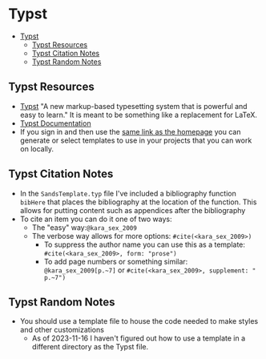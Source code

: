 # Typst

- [Typst](#typst)
    - [Typst Resources](#typst-resources)
    - [Typst Citation Notes](#typst-citation-notes)
    - [Typst Random Notes](#typst-random-notes)

## Typst Resources

- [Typst](https://typst.app/) "A new markup-based typesetting system that is powerful and easy to learn." It is meant to be something like a replacement for LaTeX.
- [Typst Documentation](https://typst.app/docs)
- If you sign in and then use the [same link as the homepage](https://typst.app/) you can generate or select templates to use in your projects that you can work on locally.

## Typst Citation Notes

- In the `SandsTemplate.typ` file I've included a bibliography function `bibHere` that places the bibliography at the location of the function. This allows for putting content such as appendices after the bibliography
- To cite an item you can do it one of two ways:
    - The "easy" way:`@kara_sex_2009`
    - The verbose way allows for more options: `#cite(<kara_sex_2009>)`
        - To suppress the author name you can use this as a template: `#cite(<kara_sex_2009>, form: "prose")`
        - To add page numbers or something similar: `@kara_sex_2009[p.~7]` or `#cite(<kara_sex_2009>, supplement: " p.~7")`

## Typst Random Notes

- You should use a template file to house the code needed to make styles and other customizations
    - As of 2023-11-16 I haven't figured out how to use a template in a different directory as the Typst file.
